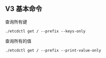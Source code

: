 

## V3 基本命令

查询所有键
```
./etcdctl get / --prefix --keys-only
```

查询所有的值
```
./etcdctl get / --prefix --print-value-only
```